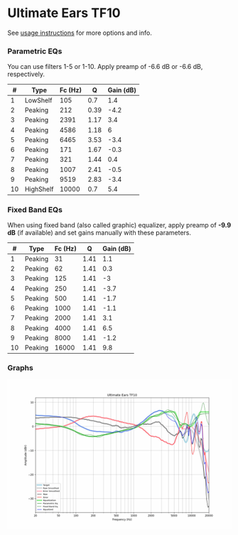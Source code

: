 # Ultimate Ears TF10
See [usage instructions](https://github.com/jaakkopasanen/AutoEq#usage) for more options and info.

### Parametric EQs
You can use filters 1-5 or 1-10. Apply preamp of -6.6 dB or -6.6 dB, respectively.

|   # | Type      |   Fc (Hz) |    Q |   Gain (dB) |
|-----|-----------|-----------|------|-------------|
|   1 | LowShelf  |       105 | 0.7  |         1.4 |
|   2 | Peaking   |       212 | 0.39 |        -4.2 |
|   3 | Peaking   |      2391 | 1.17 |         3.4 |
|   4 | Peaking   |      4586 | 1.18 |         6   |
|   5 | Peaking   |      6465 | 3.53 |        -3.4 |
|   6 | Peaking   |       171 | 1.67 |        -0.3 |
|   7 | Peaking   |       321 | 1.44 |         0.4 |
|   8 | Peaking   |      1007 | 2.41 |        -0.5 |
|   9 | Peaking   |      9519 | 2.83 |        -3.4 |
|  10 | HighShelf |     10000 | 0.7  |         5.4 |

### Fixed Band EQs
When using fixed band (also called graphic) equalizer, apply preamp of **-9.9 dB** (if available) and set gains manually with these parameters.

|   # | Type    |   Fc (Hz) |    Q |   Gain (dB) |
|-----|---------|-----------|------|-------------|
|   1 | Peaking |        31 | 1.41 |         1.1 |
|   2 | Peaking |        62 | 1.41 |         0.3 |
|   3 | Peaking |       125 | 1.41 |        -3   |
|   4 | Peaking |       250 | 1.41 |        -3.7 |
|   5 | Peaking |       500 | 1.41 |        -1.7 |
|   6 | Peaking |      1000 | 1.41 |        -1.1 |
|   7 | Peaking |      2000 | 1.41 |         3.1 |
|   8 | Peaking |      4000 | 1.41 |         6.5 |
|   9 | Peaking |      8000 | 1.41 |        -1.2 |
|  10 | Peaking |     16000 | 1.41 |         9.8 |

### Graphs
![](./Ultimate%20Ears%20TF10.png)
